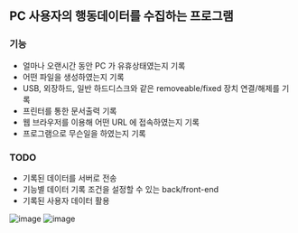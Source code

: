 ## PC 사용자의 행동데이터를 수집하는 프로그램

### 기능
- 얼마나 오랜시간 동안 PC 가 유휴상태였는지 기록
- 어떤 파일을 생성하였는지 기록
- USB, 외장하드, 일반 하드디스크와 같은 removeable/fixed 장치 연결/해제를 기록
- 프린터를 통한 문서출력 기록
- 웹 브라우저를 이용해 어떤 URL 에 접속하였는지 기록
- 프로그램으로 무슨일을 하였는지 기록

### TODO
- 기록된 데이터를 서버로 전송
- 기능별 데이터 기록 조건을 설정할 수 있는 back/front-end
- 기록된 사용자 데이터 활용

![image](https://user-images.githubusercontent.com/84181696/122645646-4b8f3080-d156-11eb-8c8c-3f45e18dd61f.png)
![image](https://user-images.githubusercontent.com/84181696/122645664-6a8dc280-d156-11eb-8a12-7492fe9c322a.png)
